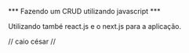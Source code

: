 *** Fazendo um CRUD utilizando javascript ***

Utilizando també react.js e o next.js para a aplicação.

// caio césar //
